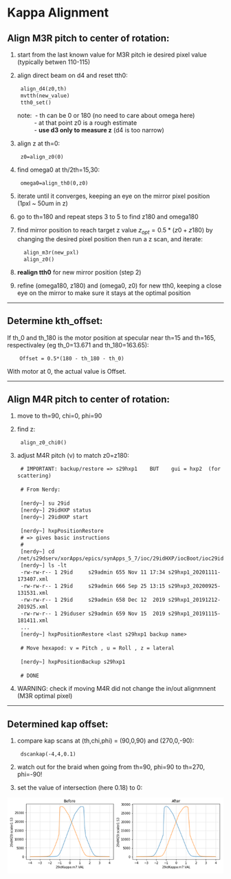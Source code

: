 # Kappa Alignment

## Align M3R pitch to center of rotation:
1) start from the last known value for M3R pitch ie desired pixel value (typically betwen 110-115)
2) align direct beam on d4 and reset tth0:

        align_d4(z0,th)
        mvtth(new_value)
        tth0_set()
   
    note: &nbsp;- th can be 0 or 180 (no need to care about omega here)<br>
    &emsp;&emsp;&ensp; - at that point z0 is a rough estimate<br>
    &emsp;&emsp;&ensp; - **use d3 only to measure z** (d4 is too narrow)

3) align z at th=0:

        z0=align_z0(0)

4) find omega0 at th/2th=15,30:

        omega0=align_th0(0,z0)

5) iterate until it converges, keeping an eye on the mirror pixel position (1pxl ~ 50um in z)

6) go to th=180 and repeat steps 3 to 5 to find z180 and omega180

7) find mirror position to reach target z value $z_{opt}=0.5*(z0+z180)$ by changing the desired pixel position then run a z scan, and iterate:
       
         align_m3r(new_pxl)
         align_z0() 



8) **realign tth0** for new mirror position (step 2)

9) refine (omega180, z180) and (omega0, z0) for new tth0, keeping a close eye on the mirror to make sure it stays at the optimal position


---------------------------------------

## Determine kth_offset:

If th_0 and th_180 is the motor position at specular near th=15 and th=165, respectivaley (eg th_0=13.671 and th_180=163.65):

        Offset = 0.5*(180 - th_180 - th_0)

With motor at 0, the actual value is Offset.

---------------------------------------

##  Align M4R pitch to center of rotation:
1) move to th=90, chi=0, phi=90

2) find z:

        align_z0_chi0()

3) adjust M4R pitch (v) to match z0=z180:

        # IMPORTANT: backup/restore => s29hxp1    BUT    gui = hxp2  (for scattering)
        
        # From Nerdy:
        
        [nerdy~] su 29id
        [nerdy~] 29idHXP status
        [nerdy~] 29idHXP start
        
        [nerdy~] hxpPositionRestore
        # => gives basic instructions
        # 
        [nerdy~] cd /net/s29dserv/xorApps/epics/synApps_5_7/ioc/29idHXP/iocBoot/ioc29idHXP/hxp_backups
        [nerdy~] ls -lt
        -rw-rw-r-- 1 29id     s29admin 655 Nov 11 17:34 s29hxp1_20201111-173407.xml
        -rw-rw-r-- 1 29id     s29admin 666 Sep 25 13:15 s29hxp3_20200925-131531.xml
        -rw-rw-r-- 1 29id     s29admin 658 Dec 12  2019 s29hxp1_20191212-201925.xml
        -rw-rw-r-- 1 29iduser s29admin 659 Nov 15  2019 s29hxp1_20191115-181411.xml
        ...
        [nerdy~] hxpPositionRestore <last s29hxp1 backup name>
        
        # Move hexapod: v = Pitch , u = Roll , z = lateral
        
        [nerdy~] hxpPositionBackup s29hxp1
        
        # DONE
        


4) WARNING: check if moving M4R did not change the in/out alignmnent (M3R optimal pixel)

---------------------------------------

##  Determined kap offset:


1) compare kap scans at (th,chi,phi) = (90,0,90) and (270,0,-90):

        dscankap(-4,4,0.1)

2) watch out for the braid when going from th=90, phi=90 to th=270, phi=-90!
3) set the value of intersection (here 0.18) to 0:

![image](./figures/KapBeforeAfter.png)